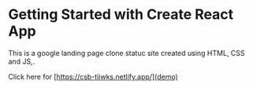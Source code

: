 # Getting Started with Create React App

This is a google landing page clone statuc site created using HTML, CSS and JS,.

Click here for [https://csb-tiiwks.netlify.app/](demo)
